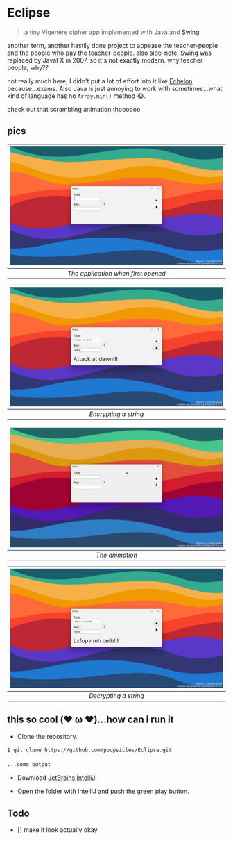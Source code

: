# Eclipse

> a tiny Vigenère cipher app implemented with Java and [Swing](https://en.wikipedia.org/wiki/Swing_(Java))

another term, another hastily done project to appease the teacher-people and the people who pay the teacher-people.
also side-note, Swing was replaced by JavaFX in 2007, so it's not exactly modern.
why teacher people, why??

not really much here, I didn't put a lot of effort into it like [Echelon](https://github.com/poopsicles/EchelonForms) because...exams.
Also Java is just annoying to work with sometimes...what kind of language has no `Array.min()` method 😭.

check out that scrambling animation thoooooo

## pics

| ![Open](images/open.png) |
|:--:|
| *The application when first opened* |

| ![Encrypting](images/encrypt.png) |
|:--:|
| *Encrypting a string* |

| ![Scrambling](images/scramble.gif) |
|:--:|
| *The animation* |

| ![Decrypting](images/decrypt.png) |
|:--:|
| *Decrypting a string* |

## this so cool (❤️ ω ❤️)...how can i run it

- Clone the repository.

```sh
$ git clone https://github.com/poopsicles/Eclipse.git
  
...some output
```

- Download [JetBrains IntelliJ](https://www.jetbrains.com/idea/download/).

- Open the folder with IntelliJ and push the green play button.

## Todo

- [] make it look actually okay

